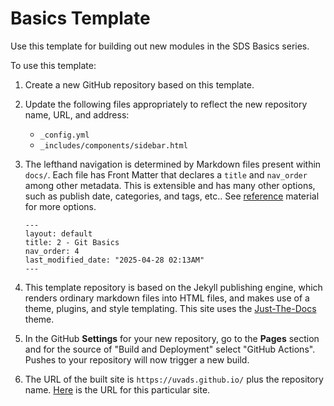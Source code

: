 # Basics Template

Use this template for building out new modules in the SDS Basics series.

To use this template:

1. Create a new GitHub repository based on this template.
2. Update the following files appropriately to reflect the new repository name, URL, and address:

    - `_config.yml`
    - `_includes/components/sidebar.html`

3. The lefthand navigation is determined by Markdown files present within `docs/`. Each file has Front Matter
that declares a `title` and `nav_order` among other metadata. This is extensible and
has many other options, such as publish date, categories, and tags, etc.. See [reference](https://jekyllrb.com/docs/front-matter/) material for
more options.

    ```
    ---
    layout: default
    title: 2 - Git Basics
    nav_order: 4
    last_modified_date: "2025-04-28 02:13AM"
    ---
    ```

4. This template repository is based on the Jekyll publishing engine, which renders ordinary markdown
files into HTML files, and makes use of a theme, plugins, and style templating. This site uses the 
[Just-The-Docs](https://just-the-docs.com/) theme.
5. In the GitHub **Settings** for your new repository, go to the **Pages** section and
for the source of "Build and Deployment" select "GitHub Actions". Pushes to your repository
will now trigger a new build.
6. The URL of the built site is `https://uvads.github.io/` plus the repository name. [Here](https://uvads.github.io/basics-template/) is the URL for this particular site.
